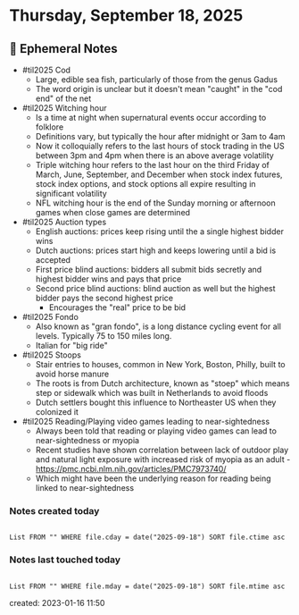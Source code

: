 # Thursday, September 18, 2025

## 📝 Ephemeral Notes

- #til2025 Cod
	- Large, edible sea fish, particularly of those from the genus Gadus
	- The word origin is unclear but it doesn't mean "caught" in the "cod end" of the net
- #til2025 Witching hour
	- Is a time at night when supernatural events occur according to folklore
	- Definitions vary, but typically the hour after midnight or 3am to 4am
	- Now it colloquially refers to the last hours of stock trading in the US between 3pm and 4pm when there is an above average volatility  
	- Triple witching hour refers to the last hour on the third Friday of March, June, September, and December when stock index futures, stock index options, and stock options all expire resulting in significant volatility 
	- NFL witching hour is the end of the Sunday morning or afternoon games when close games are determined
- #til2025 Auction types
	- English auctions: prices keep rising until the a single highest bidder wins
	- Dutch auctions: prices start high and keeps lowering until a bid is accepted
	- First price blind auctions: bidders all submit bids secretly and highest bidder wins and pays that price
	- Second price blind auctions: blind auction as well but the highest bidder pays the second highest price
		- Encourages the "real" price to be bid
- #til2025 Fondo
	- Also known as "gran fondo", is a long distance cycling event for all levels. Typically 75 to 150 miles long. 
	- Italian for "big ride"
- #til2025 Stoops
	- Stair entries to houses, common in New York, Boston, Philly, built to avoid horse manure
	- The roots is from Dutch architecture, known as "stoep" which means step or sidewalk which was built in Netherlands to avoid floods
	- Dutch settlers bought this influence to Northeaster US when they colonized it
- #til2025 Reading/Playing video games leading to near-sightedness
	- Always been told that reading or playing video games can lead to near-sightedness or myopia
	- Recent studies have shown correlation between lack of outdoor play and natural light exposure with increased risk of myopia as an adult - https://pmc.ncbi.nlm.nih.gov/articles/PMC7973740/
	- Which might have been the underlying reason for reading being linked to near-sightedness

### Notes created today

```dataview

List FROM "" WHERE file.cday = date("2025-09-18") SORT file.ctime asc

```

### Notes last touched today

```dataview

List FROM "" WHERE file.mday = date("2025-09-18") SORT file.mtime asc

```

created: 2023-01-16 11:50
